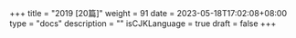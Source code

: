 +++
title = "2019  [20篇]"
weight = 91
date = 2023-05-18T17:02:08+08:00
type = "docs"
description = ""
isCJKLanguage = true
draft = false
+++